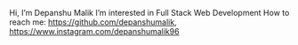  Hi, I’m Depanshu Malik
 I’m interested in Full Stack Web Development
 How to reach me: https://github.com/depanshumalik, https://www.instagram.com/depanshumalik96